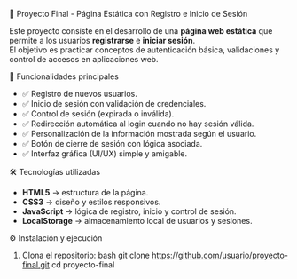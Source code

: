 🚀 Proyecto Final - Página Estática con Registro e Inicio de Sesión

Este proyecto consiste en el desarrollo de una **página web estática** que permite a los usuarios **registrarse** e **iniciar sesión**.  
El objetivo es practicar conceptos de autenticación básica, validaciones y control de accesos en aplicaciones web.

 📑 Funcionalidades principales
- ✅ Registro de nuevos usuarios.  
- ✅ Inicio de sesión con validación de credenciales.  
- ✅ Control de sesión (expirada o inválida).  
- ✅ Redirección automática al login cuando no hay sesión válida.  
- ✅ Personalización de la información mostrada según el usuario.  
- ✅ Botón de cierre de sesión con lógica asociada.  
- ✅ Interfaz gráfica (UI/UX) simple y amigable.  


 🛠️ Tecnologías utilizadas
- **HTML5** → estructura de la página.  
- **CSS3** → diseño y estilos responsivos.  
- **JavaScript** → lógica de registro, inicio y control de sesión.  
- **LocalStorage** → almacenamiento local de usuarios y sesiones.  



 ⚙️ Instalación y ejecución
1. Clona el repositorio:
   bash
   git clone https://github.com/usuario/proyecto-final.git
   cd proyecto-final
